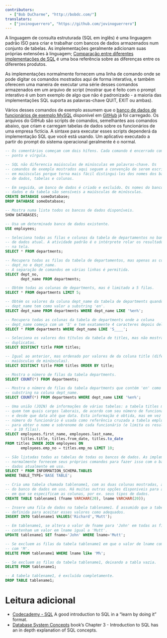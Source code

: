 ```yaml
---
contributors:
  - ["Bob DuCharme", "http://bobdc.com/"]
translators:
  - ["jovinoguerrero", "https://github.com/jovinoguerrero"]
---
```


A linguagem de consulta estruturada (SQL em inglês) é uma linguagem padrão ISO para criar e trabalhar com bancos de dados armazenados num conjunto de tabelas. As implementações geralmente adicionam suas próprias extensões à linguagem; [Comparação entre diferentes implementações de SQL](http://troels.arvin.dk/db/rdbms/) é uma boa referência sobre as diferenças entre os diferentes produtos.

As implementações normalmente fornecem uma linha de comando onde se pode digitar os comandos mostrados aqui de forma interativa, e também oferecem uma maneira de executar uma série desses comandos armazenados em um arquivo de script (mostrar que é feito com o prompt interativo é um bom exemplo de algo que não é padronizado - a maioria das implementações SQL suporta as palavras-chave QUIT, EXIT ou ambas).

Vários desses comandos de exemplo assumem que o [banco de dados de funcionários de exemplo MySQL](https://dev.mysql.com/doc/employee/en/) disponível em [GitHub](https://github.com/datacharmer/test_db) já foi carregado. Os arquivos do GitHub são scripts de comandos, semelhantes aos comandos abaixo, que criam e carregam tabelas de dados sobre os funcionários de uma empresa fictícia. A sintaxe para executar esses scripts dependerá da implementação SQL que você está usando. Um aplicativo executado a partir do prompt do sistema operacional geralmente é o normal.


```sql
-- Os comentários começam com dois hífens. Cada comando é encerrado com um
-- ponto e vírgula.

-- SQL não diferencia maiúsculas de minúsculas em palavras-chave. Os
-- comandos de exemplo mostrados aqui seguem a convenção de serem escritos
-- em maiúsculas porque torna mais fácil distingui-los dos nomes dos bancos
-- de dados, tabelas e colunas.

-- Em seguida, um banco de dados é criado e excluído. Os nomes do banco de
-- dados e da tabela são sensíveis a maiúsculas de minúsculas.
CREATE DATABASE someDatabase;
DROP DATABASE someDatabase;

-- Mostra numa lista todos os bancos de dados disponíveis.
SHOW DATABASES;

-- Usa um determinado banco de dados existente.
USE employees;

-- Seleciona todas as filas e colunas da tabela de departamentos no banco
-- de dados atual. A atividade padrão é o intérprete rolar os resultados
-- na tela.
SELECT * FROM departments;

-- Recupera todas as filas da tabela de departamentos, mas apenas as colunas
-- dept_no e dept_name.
-- A separação de comandos em várias linhas é permitida.
SELECT dept_no,
       dept_name FROM departments;

-- Obtém todas as colunas de departments, mas é limitado a 5 filas.
SELECT * FROM departments LIMIT 5;

-- Obtém os valores da coluna dept_name da tabela de departments quando
-- dept_name tem como valor a substring 'en'.
SELECT dept_name FROM departments WHERE dept_name LIKE '%en%';

-- Recupera todas as colunas da tabela de departments onde a coluna
-- dept_name começa com um 'S' e tem exatamente 4 caracteres depois dele.
SELECT * FROM departments WHERE dept_name LIKE 'S____';

-- Seleciona os valores dos títulos da tabela de titles, mas não mostra
-- duplicatas.
SELECT DISTINCT title FROM titles;

-- Igual ao anterior, mas ordenado por valores de da coluna title (diferencia
-- maiúsculas de minúsculas).
SELECT DISTINCT title FROM titles ORDER BY title;

-- Mostra o número de filas da tabela departments.
SELECT COUNT(*) FROM departments;

-- Mostra o número de filas da tabela departments que contém 'en' como
-- substring na coluna dept_name.
SELECT COUNT(*) FROM departments WHERE dept_name LIKE '%en%';

-- Uma união (JOIN) de informações de várias tabelas: a tabela titles mostra
-- quem tem quais cargos laborais, de acordo com seu número de funcionários,
-- e desde que data até que data. Esta informação é obtida, mas em vez do
-- número do funcionário é usada como referência cruzada a tabela employee
-- para obter o nome e sobrenome de cada funcionário (e limita os resultados
--  a 10 filas).
SELECT employees.first_name, employees.last_name,
       titles.title, titles.from_date, titles.to_date
FROM titles INNER JOIN employees ON
       employees.emp_no = titles.emp_no LIMIT 10;

-- São listadas todas as tabelas de todas os bancos de dados. As implementações
-- normalmente fornecem seus próprios comandos para fazer isso com o banco de
-- dados atualmente em uso.
SELECT * FROM INFORMATION_SCHEMA.TABLES
WHERE TABLE_TYPE='BASE TABLE';

-- Cria uma tabela chamada tablename1, com as duas colunas mostradas, a partir
-- do banco de dados em uso. Há muitas outras opções dísponiveis para a forma
-- em que se especificam as colunas, por ex. seus tipos de dados.
CREATE TABLE tablename1 (fname VARCHAR(20), lname VARCHAR(20));

-- Insere uma fila de dados na tabela tablename1. É assumido que a tabela foi
-- definida para aceitar esses valores como adequados.
INSERT INTO tablename1 VALUES('Richard','Mutt');

-- Em tablename1, se altera o valor de fname para 'John' em todas as filas que
-- contenham um valor em lname igual a 'Mutt'.
UPDATE tablename1 SET fname='John' WHERE lname='Mutt';

-- Se excluem as filas da tabela tablename1 em que o valor de lname começa
-- com 'M'.
DELETE FROM tablename1 WHERE lname like 'M%';

-- Se excluem as filas da tabela tablename1, deixando a tabla vazia.
DELETE FROM tablename1;

-- A tabela tablename1, é excluída completamente.
DROP TABLE tablename1;
```

# Leitura adicional

* [Codecademy - SQL](https://www.codecademy.com/learn/learn-sql) A good introduction to SQL in a “learn by doing it” format.
* [Database System Concepts](https://www.db-book.com/) book’s Chapter 3 - Introduction to SQL has an in depth explanation of SQL concepts.
